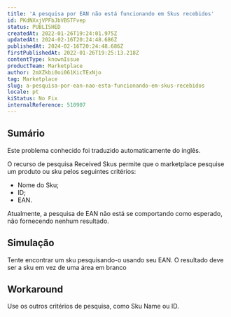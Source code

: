 ```yaml
---
title: 'A pesquisa por EAN não está funcionando em Skus recebidos'
id: PKdNXxjVPFbJbVBSTFvep
status: PUBLISHED
createdAt: 2022-01-26T19:24:01.975Z
updatedAt: 2024-02-16T20:24:48.686Z
publishedAt: 2024-02-16T20:24:48.686Z
firstPublishedAt: 2022-01-26T19:25:13.218Z
contentType: knownIssue
productTeam: Marketplace
author: 2mXZkbi0oi061KicTExNjo
tag: Marketplace
slug: a-pesquisa-por-ean-nao-esta-funcionando-em-skus-recebidos
locale: pt
kiStatus: No Fix
internalReference: 510907
---
```


## Sumário

<div class="alert alert-info">
  <p>Este problema conhecido foi traduzido automaticamente do inglês.</p>
</div>


O recurso de pesquisa Received Skus permite que o marketplace pesquise um produto ou sku pelos seguintes critérios:
- Nome do Sku;
- ID;
- EAN.

Atualmente, a pesquisa de EAN não está se comportando como esperado, não fornecendo nenhum resultado.

## Simulação


Tente encontrar um sku pesquisando-o usando seu EAN.
O resultado deve ser a sku em vez de uma área em branco

## Workaround


Use os outros critérios de pesquisa, como Sku Name ou ID.





